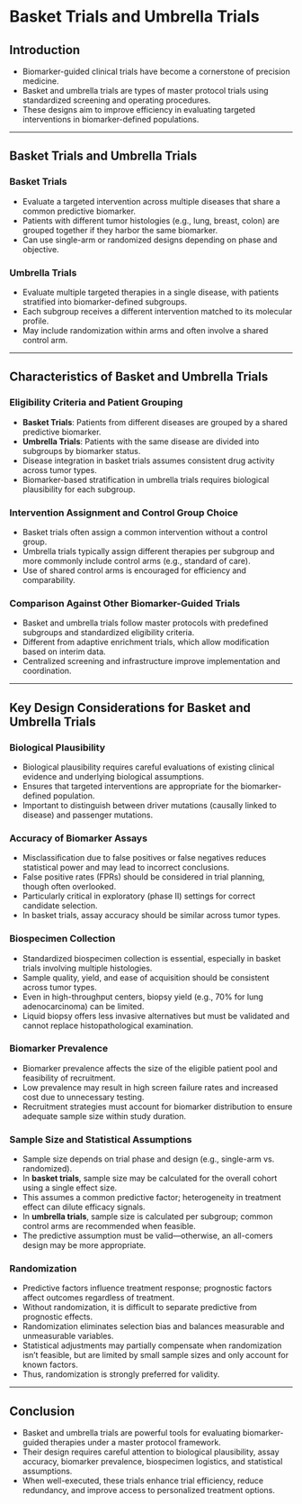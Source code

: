 # Basket Trials and Umbrella Trials

## Introduction

- Biomarker-guided clinical trials have become a cornerstone of precision medicine.
- Basket and umbrella trials are types of master protocol trials using standardized screening and operating procedures.
- These designs aim to improve efficiency in evaluating targeted interventions in biomarker-defined populations.

---

## Basket Trials and Umbrella Trials

### Basket Trials

- Evaluate a targeted intervention across multiple diseases that share a common predictive biomarker.
- Patients with different tumor histologies (e.g., lung, breast, colon) are grouped together if they harbor the same biomarker.
- Can use single-arm or randomized designs depending on phase and objective.

### Umbrella Trials

- Evaluate multiple targeted therapies in a single disease, with patients stratified into biomarker-defined subgroups.
- Each subgroup receives a different intervention matched to its molecular profile.
- May include randomization within arms and often involve a shared control arm.

---

## Characteristics of Basket and Umbrella Trials

### Eligibility Criteria and Patient Grouping

- **Basket Trials**: Patients from different diseases are grouped by a shared predictive biomarker.
- **Umbrella Trials**: Patients with the same disease are divided into subgroups by biomarker status.
- Disease integration in basket trials assumes consistent drug activity across tumor types.
- Biomarker-based stratification in umbrella trials requires biological plausibility for each subgroup.

### Intervention Assignment and Control Group Choice

- Basket trials often assign a common intervention without a control group.
- Umbrella trials typically assign different therapies per subgroup and more commonly include control arms (e.g., standard of care).
- Use of shared control arms is encouraged for efficiency and comparability.

### Comparison Against Other Biomarker-Guided Trials

- Basket and umbrella trials follow master protocols with predefined subgroups and standardized eligibility criteria.
- Different from adaptive enrichment trials, which allow modification based on interim data.
- Centralized screening and infrastructure improve implementation and coordination.

---

## Key Design Considerations for Basket and Umbrella Trials

### Biological Plausibility

- Biological plausibility requires careful evaluations of existing clinical evidence and underlying biological assumptions.
- Ensures that targeted interventions are appropriate for the biomarker-defined population.
- Important to distinguish between driver mutations (causally linked to disease) and passenger mutations.

### Accuracy of Biomarker Assays

- Misclassification due to false positives or false negatives reduces statistical power and may lead to incorrect conclusions.
- False positive rates (FPRs) should be considered in trial planning, though often overlooked.
- Particularly critical in exploratory (phase II) settings for correct candidate selection.
- In basket trials, assay accuracy should be similar across tumor types.

### Biospecimen Collection

- Standardized biospecimen collection is essential, especially in basket trials involving multiple histologies.
- Sample quality, yield, and ease of acquisition should be consistent across tumor types.
- Even in high-throughput centers, biopsy yield (e.g., 70% for lung adenocarcinoma) can be limited.
- Liquid biopsy offers less invasive alternatives but must be validated and cannot replace histopathological examination.

### Biomarker Prevalence

- Biomarker prevalence affects the size of the eligible patient pool and feasibility of recruitment.
- Low prevalence may result in high screen failure rates and increased cost due to unnecessary testing.
- Recruitment strategies must account for biomarker distribution to ensure adequate sample size within study duration.

### Sample Size and Statistical Assumptions

- Sample size depends on trial phase and design (e.g., single-arm vs. randomized).
- In **basket trials**, sample size may be calculated for the overall cohort using a single effect size.
- This assumes a common predictive factor; heterogeneity in treatment effect can dilute efficacy signals.
- In **umbrella trials**, sample size is calculated per subgroup; common control arms are recommended when feasible.
- The predictive assumption must be valid—otherwise, an all-comers design may be more appropriate.

### Randomization

- Predictive factors influence treatment response; prognostic factors affect outcomes regardless of treatment.
- Without randomization, it is difficult to separate predictive from prognostic effects.
- Randomization eliminates selection bias and balances measurable and unmeasurable variables.
- Statistical adjustments may partially compensate when randomization isn’t feasible, but are limited by small sample sizes and only account for known factors.
- Thus, randomization is strongly preferred for validity.

---

## Conclusion

- Basket and umbrella trials are powerful tools for evaluating biomarker-guided therapies under a master protocol framework.
- Their design requires careful attention to biological plausibility, assay accuracy, biomarker prevalence, biospecimen logistics, and statistical assumptions.
- When well-executed, these trials enhance trial efficiency, reduce redundancy, and improve access to personalized treatment options.

